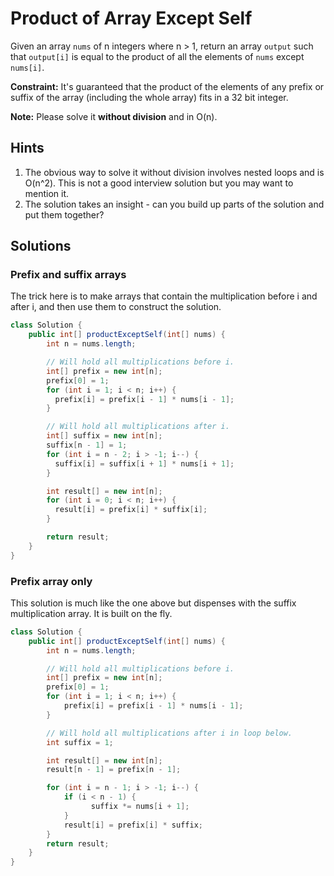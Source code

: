 # Product of Array Except Self

Given an array `nums` of n integers where n > 1, return an array `output`
such that `output[i]` is equal to the product of all the elements of `nums`
except `nums[i]`.

**Constraint:** It's guaranteed that the product of the elements of any prefix
or suffix of the array (including the whole array) fits in a 32 bit integer.

**Note:** Please solve it **without division** and in O(n).

## Hints

1. The obvious way to solve it without division involves nested loops and is
   O(n^2). This is not a good interview solution but you may want to mention
   it.
2. The solution takes an insight - can you build up parts of the solution and
   put them together?

## Solutions

### Prefix and suffix arrays

The trick here is to make arrays that contain the multiplication before i and
after i, and then use them to construct the solution.

```java
class Solution {
    public int[] productExceptSelf(int[] nums) {
        int n = nums.length;

        // Will hold all multiplications before i.
        int[] prefix = new int[n];
        prefix[0] = 1;
        for (int i = 1; i < n; i++) {
          prefix[i] = prefix[i - 1] * nums[i - 1];
        }

        // Will hold all multiplications after i.
        int[] suffix = new int[n];
        suffix[n - 1] = 1;
        for (int i = n - 2; i > -1; i--) {
          suffix[i] = suffix[i + 1] * nums[i + 1];
        }

        int result[] = new int[n];
        for (int i = 0; i < n; i++) {
          result[i] = prefix[i] * suffix[i];
        }

        return result;
    }
}
```

### Prefix array only

This solution is much like the one above but dispenses with the
suffix multiplication array. It is built on the fly.

```java
class Solution {
    public int[] productExceptSelf(int[] nums) {
        int n = nums.length;

        // Will hold all multiplications before i.
        int[] prefix = new int[n];
        prefix[0] = 1;
        for (int i = 1; i < n; i++) {
            prefix[i] = prefix[i - 1] * nums[i - 1];
        }

        // Will hold all multiplications after i in loop below.
        int suffix = 1;

        int result[] = new int[n];
        result[n - 1] = prefix[n - 1];

        for (int i = n - 1; i > -1; i--) {
            if (i < n - 1) {
                  suffix *= nums[i + 1];
            }
            result[i] = prefix[i] * suffix;
        }
        return result;
    }
}
```
